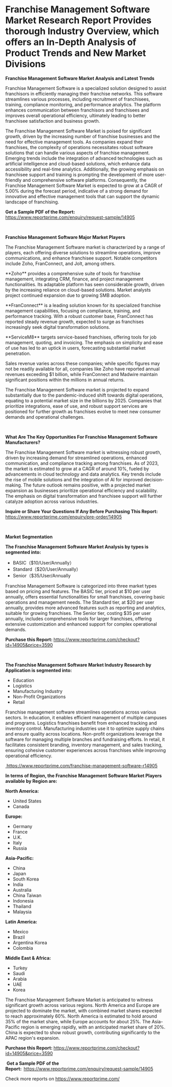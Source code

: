 <p><h1>Franchise Management Software Market Research Report Provides thorough Industry Overview, which offers an In-Depth Analysis of Product Trends and New Market Divisions</h1></p><p><strong>Franchise Management Software Market Analysis and Latest Trends</strong></p>
<p><p>Franchise Management Software is a specialized solution designed to assist franchisors in efficiently managing their franchise networks. This software streamlines various processes, including recruitment of franchisees, training, compliance monitoring, and performance analytics. The platform enhances communication between franchisors and franchisees and improves overall operational efficiency, ultimately leading to better franchisee satisfaction and business growth.</p><p>The Franchise Management Software Market is poised for significant growth, driven by the increasing number of franchise businesses and the need for effective management tools. As companies expand their franchises, the complexity of operations necessitates robust software solutions that can handle various aspects of franchise management. Emerging trends include the integration of advanced technologies such as artificial intelligence and cloud-based solutions, which enhance data accessibility and real-time analytics. Additionally, the growing emphasis on franchisee support and training is prompting the development of more user-friendly and comprehensive software platforms. Consequently, the Franchise Management Software Market is expected to grow at a CAGR of 5.00% during the forecast period, indicative of a strong demand for innovative and effective management tools that can support the dynamic landscape of franchising.</p></p>
<p><strong>Get a Sample PDF of the Report:&nbsp;</strong> <a href="https://www.reportprime.com/enquiry/request-sample/14905?utm_campaign=2891&utm_medium=2&utm_source=Github&utm_content=ia&utm_term=20032025&utm_id=franchise-management-software">https://www.reportprime.com/enquiry/request-sample/14905</a></p>
<p>&nbsp;</p>
<p><strong>Franchise Management Software Major Market Players</strong></p>
<p><p>The Franchise Management Software market is characterized by a range of players, each offering diverse solutions to streamline operations, improve communications, and enhance franchisee support. Notable competitors include Zoho, FranConnect, and Jolt, among others.</p><p>**Zoho** provides a comprehensive suite of tools for franchise management, integrating CRM, finance, and project management functionalities. Its adaptable platform has seen considerable growth, driven by the increasing reliance on cloud-based solutions. Market analysts project continued expansion due to growing SMB adoption.</p><p>**FranConnect** is a leading solution known for its specialized franchise management capabilities, focusing on compliance, training, and performance tracking. With a robust customer base, FranConnect has reported steady revenue growth, expected to surge as franchises increasingly seek digital transformation solutions.</p><p>**ServiceM8** targets service-based franchises, offering tools for job management, quoting, and invoicing. The emphasis on simplicity and ease of use has led to an uptick in users, forecasting substantial market penetration.</p><p>Sales revenue varies across these companies; while specific figures may not be readily available for all, companies like Zoho have reported annual revenues exceeding $1 billion, while FranConnect and Madwire maintain significant positions within the millions in annual returns.</p><p>The Franchise Management Software market is projected to expand substantially due to the pandemic-induced shift towards digital operations, equating to a potential market size in the billions by 2025. Companies that prioritize integrations, ease of use, and robust support services are positioned for further growth as franchises evolve to meet new consumer demands and operational challenges.</p></p>
<p>&nbsp;</p>
<p><strong>What Are The Key Opportunities For Franchise Management Software Manufacturers?</strong></p>
<p><p>The Franchise Management Software market is witnessing robust growth, driven by increasing demand for streamlined operations, enhanced communication, and compliance tracking among franchises. As of 2023, the market is estimated to grow at a CAGR of around 10%, fueled by advancements in cloud technology and data analytics. Key trends include the rise of mobile solutions and the integration of AI for improved decision-making. The future outlook remains positive, with a projected market expansion as businesses prioritize operational efficiency and scalability. The emphasis on digital transformation and franchisee support will further catalyze adoption across various industries.</p></p>
<p><strong>Inquire or Share Your Questions If Any Before Purchasing This Report:</strong> <a href="https://www.reportprime.com/enquiry/pre-order/14905?utm_campaign=2891&utm_medium=2&utm_source=Github&utm_content=ia&utm_term=20032025&utm_id=franchise-management-software">https://www.reportprime.com/enquiry/pre-order/14905</a></p>
<p>&nbsp;</p>
<p><strong>Market Segmentation</strong></p>
<p><strong>The Franchise Management Software Market Analysis by types is segmented into:</strong></p>
<p><ul><li>BASIC（$10/User/Annually）</li><li>Standard（$20/User/Annually）</li><li>Senior（$35/User/Annually</li></ul></p>
<p><p>Franchise Management Software is categorized into three market types based on pricing and features. The BASIC tier, priced at $10 per user annually, offers essential functionalities for small franchises, covering basic operations and management needs. The Standard tier, at $20 per user annually, provides more advanced features such as reporting and analytics, suitable for growing franchises. The Senior tier, costing $35 per user annually, includes comprehensive tools for larger franchises, offering extensive customization and enhanced support for complex operational demands.</p></p>
<p><strong>Purchase this Report:&nbsp;</strong><a href="https://www.reportprime.com/checkout?id=14905&price=3590&utm_campaign=2891&utm_medium=2&utm_source=Github&utm_content=ia&utm_term=20032025&utm_id=franchise-management-software">https://www.reportprime.com/checkout?id=14905&price=3590</a></p>
<p>&nbsp;</p>
<p><strong>The Franchise Management Software Market Industry Research by Application is segmented into:</strong></p>
<p><ul><li>Education</li><li>Logistics</li><li>Manufacturing Industry</li><li>Non-Profit Organizations</li><li>Retail</li></ul></p>
<p><p>Franchise management software streamlines operations across various sectors. In education, it enables efficient management of multiple campuses and programs. Logistics franchises benefit from enhanced tracking and inventory control. Manufacturing industries use it to optimize supply chains and ensure quality across locations. Non-profit organizations leverage the software for managing multiple branches and fundraising efforts. In retail, it facilitates consistent branding, inventory management, and sales tracking, ensuring cohesive customer experiences across franchises while improving operational efficiency.</p></p>
<p><a href="https://www.reportprime.com/franchise-management-software-r14905?utm_campaign=2891&utm_medium=2&utm_source=Github&utm_content=ia&utm_term=20032025&utm_id=franchise-management-software">&nbsp;https://www.reportprime.com/franchise-management-software-r14905</a></p>
<p><strong>In terms of Region, the Franchise Management Software Market Players available by Region are:</strong></p>
<p>
    <p> <strong> North America: </strong>
        <ul>
            <li>United States</li>
            <li>Canada</li>
        </ul>
        </p> 
    <p> <strong> Europe: </strong>
        <ul>
            <li>Germany</li>
            <li>France</li>
            <li>U.K.</li>
            <li>Italy</li>
            <li>Russia</li>
        </ul>
        </p> 
    <p> <strong> Asia-Pacific: </strong>
        <ul>
            <li>China</li>
            <li>Japan</li>
            <li>South Korea</li>
            <li>India</li>
            <li>Australia</li>
            <li>China Taiwan</li>
            <li>Indonesia</li>
            <li>Thailand</li>
            <li>Malaysia</li>
        </ul>
        </p> 
    <p> <strong> Latin America: </strong>
        <ul>
            <li>Mexico</li>
            <li>Brazil</li>
            <li>Argentina Korea</li>
            <li>Colombia</li>
        </ul>
        </p> 
    <p> <strong> Middle East & Africa: </strong>
        <ul>
            <li>Turkey</li>
            <li>Saudi</li>
            <li>Arabia</li>
            <li>UAE</li>
            <li>Korea</li>
        </ul>
    </p>
    </p>
<p><p>The Franchise Management Software Market is anticipated to witness significant growth across various regions. North America and Europe are projected to dominate the market, with combined market shares expected to reach approximately 60%. North America is estimated to hold around 35% of the market share, while Europe accounts for about 25%. The Asia-Pacific region is emerging rapidly, with an anticipated market share of 20%. China is expected to show robust growth, contributing significantly to the APAC region's expansion.</p></p>
<p><strong>Purchase this Report: </strong><a href="https://www.reportprime.com/checkout?id=14905&price=3590&utm_campaign=2891&utm_medium=2&utm_source=Github&utm_content=ia&utm_term=20032025&utm_id=franchise-management-software">https://www.reportprime.com/checkout?id=14905&price=3590</a></p>
<p>&nbsp;<strong>Get a Sample PDF of the Report:&nbsp;&nbsp;</strong><a href="https://www.reportprime.com/enquiry/request-sample/14905?utm_campaign=2891&utm_medium=2&utm_source=Github&utm_content=ia&utm_term=20032025&utm_id=franchise-management-software">https://www.reportprime.com/enquiry/request-sample/14905</a></p>
<p><strong></strong></p>
<p>Check more reports on <a href="https://www.reportprime.com/?utm_campaign=2891&utm_medium=2&utm_source=Github&utm_content=ia&utm_term=20032025&utm_id=franchise-management-software">https://www.reportprime.com/</a></p>